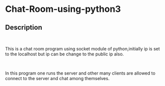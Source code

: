 # Chat-Room-using-python3
<h2>Description</h2><br>
<p>This is a chat room program using socket module of python,initially ip is set to the localhost but ip can be change to the public ip also.</p><br>
<p>In this program one runs the server and other many clients are allowed to connect to the server and chat among themselves.</p>
